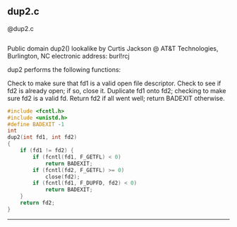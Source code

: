 dup2.c
-----------


@dup2.c
```c
```

 Public domain dup2() lookalike
 by Curtis Jackson @ AT&T Technologies, Burlington, NC
 electronic address:  burl!rcj

 dup2 performs the following functions:

 Check to make sure that fd1 is a valid open file descriptor.
 Check to see if fd2 is already open; if so, close it.
 Duplicate fd1 onto fd2; checking to make sure fd2 is a valid fd.
 Return fd2 if all went well; return BADEXIT otherwise.

```c
#include <fcntl.h>
#include <unistd.h>
#define BADEXIT -1
int
dup2(int fd1, int fd2)
{
	if (fd1 != fd2) {
		if (fcntl(fd1, F_GETFL) < 0)
			return BADEXIT;
		if (fcntl(fd2, F_GETFL) >= 0)
			close(fd2);
		if (fcntl(fd1, F_DUPFD, fd2) < 0)
			return BADEXIT;
	}
	return fd2;
}
```
___